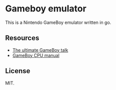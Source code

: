 # Gameboy emulator

This is a Nintendo GameBoy emulator written in go.

## Resources

- [The ultimate GameBoy talk](https://www.youtube.com/watch?v=HyzD8pNlpwI)
- [GameBoy CPU manual](http://marc.rawer.de/Gameboy/Docs/GBCPUman.pdf)

## License

MIT.
